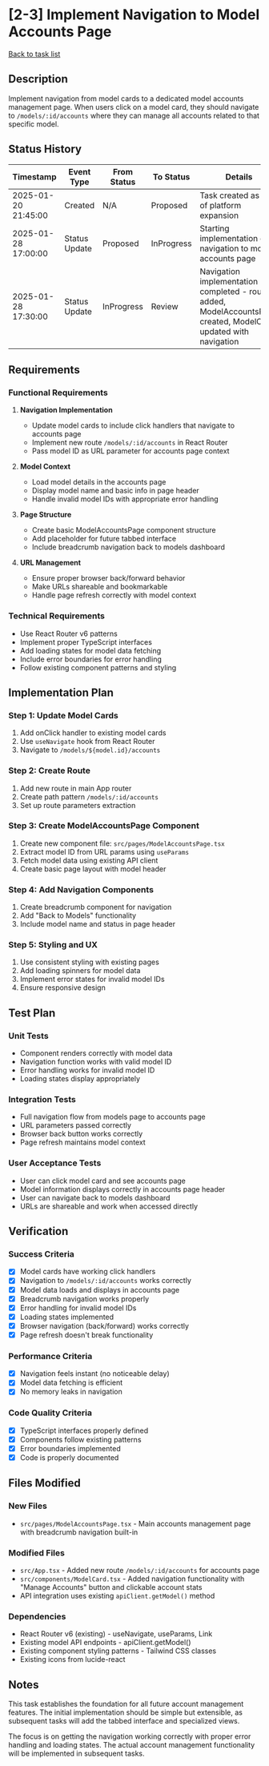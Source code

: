 # [2-3] Implement Navigation to Model Accounts Page

[Back to task list](./tasks.md)

## Description

Implement navigation from model cards to a dedicated model accounts management page. When users click on a model card, they should navigate to `/models/:id/accounts` where they can manage all accounts related to that specific model.

## Status History

| Timestamp | Event Type | From Status | To Status | Details | User |
|-----------|------------|-------------|-----------|---------|------|
| 2025-01-20 21:45:00 | Created | N/A | Proposed | Task created as part of platform expansion | AI_Agent |
| 2025-01-28 17:00:00 | Status Update | Proposed | InProgress | Starting implementation of navigation to model accounts page | AI_Agent |
| 2025-01-28 17:30:00 | Status Update | InProgress | Review | Navigation implementation completed - route added, ModelAccountsPage created, ModelCard updated with navigation | AI_Agent |

## Requirements

### Functional Requirements
1. **Navigation Implementation**
   - Update model cards to include click handlers that navigate to accounts page
   - Implement new route `/models/:id/accounts` in React Router
   - Pass model ID as URL parameter for accounts page context

2. **Model Context**
   - Load model details in the accounts page
   - Display model name and basic info in page header
   - Handle invalid model IDs with appropriate error handling

3. **Page Structure**
   - Create basic ModelAccountsPage component structure
   - Add placeholder for future tabbed interface
   - Include breadcrumb navigation back to models dashboard

4. **URL Management**
   - Ensure proper browser back/forward behavior
   - Make URLs shareable and bookmarkable
   - Handle page refresh correctly with model context

### Technical Requirements
- Use React Router v6 patterns
- Implement proper TypeScript interfaces
- Add loading states for model data fetching
- Include error boundaries for error handling
- Follow existing component patterns and styling

## Implementation Plan

### Step 1: Update Model Cards
1. Add onClick handler to existing model cards
2. Use `useNavigate` hook from React Router
3. Navigate to `/models/${model.id}/accounts`

### Step 2: Create Route
1. Add new route in main App router
2. Create path pattern `/models/:id/accounts`
3. Set up route parameters extraction

### Step 3: Create ModelAccountsPage Component
1. Create new component file: `src/pages/ModelAccountsPage.tsx`
2. Extract model ID from URL params using `useParams`
3. Fetch model data using existing API client
4. Create basic page layout with model header

### Step 4: Add Navigation Components
1. Create breadcrumb component for navigation
2. Add "Back to Models" functionality
3. Include model name and status in page header

### Step 5: Styling and UX
1. Use consistent styling with existing pages
2. Add loading spinners for model data
3. Implement error states for invalid model IDs
4. Ensure responsive design

## Test Plan

### Unit Tests
- Component renders correctly with model data
- Navigation function works with valid model ID
- Error handling works for invalid model ID
- Loading states display appropriately

### Integration Tests
- Full navigation flow from models page to accounts page
- URL parameters passed correctly
- Browser back button works correctly
- Page refresh maintains model context

### User Acceptance Tests
- User can click model card and see accounts page
- Model information displays correctly in accounts page header
- User can navigate back to models dashboard
- URLs are shareable and work when accessed directly

## Verification

### Success Criteria
- [x] Model cards have working click handlers
- [x] Navigation to `/models/:id/accounts` works correctly
- [x] Model data loads and displays in accounts page
- [x] Breadcrumb navigation works properly
- [x] Error handling for invalid model IDs
- [x] Loading states implemented
- [x] Browser navigation (back/forward) works correctly
- [x] Page refresh doesn't break functionality

### Performance Criteria
- [x] Navigation feels instant (no noticeable delay)
- [x] Model data fetching is efficient
- [x] No memory leaks in navigation

### Code Quality Criteria
- [x] TypeScript interfaces properly defined
- [x] Components follow existing patterns
- [x] Error boundaries implemented
- [x] Code is properly documented

## Files Modified

### New Files
- `src/pages/ModelAccountsPage.tsx` - Main accounts management page with breadcrumb navigation built-in

### Modified Files
- `src/App.tsx` - Added new route `/models/:id/accounts` for accounts page
- `src/components/ModelCard.tsx` - Added navigation functionality with "Manage Accounts" button and clickable account stats
- API integration uses existing `apiClient.getModel()` method

### Dependencies
- React Router v6 (existing) - useNavigate, useParams, Link
- Existing model API endpoints - apiClient.getModel()
- Existing component styling patterns - Tailwind CSS classes
- Existing icons from lucide-react

## Notes

This task establishes the foundation for all future account management features. The initial implementation should be simple but extensible, as subsequent tasks will add the tabbed interface and specialized views.

The focus is on getting the navigation working correctly with proper error handling and loading states. The actual account management functionality will be implemented in subsequent tasks. 